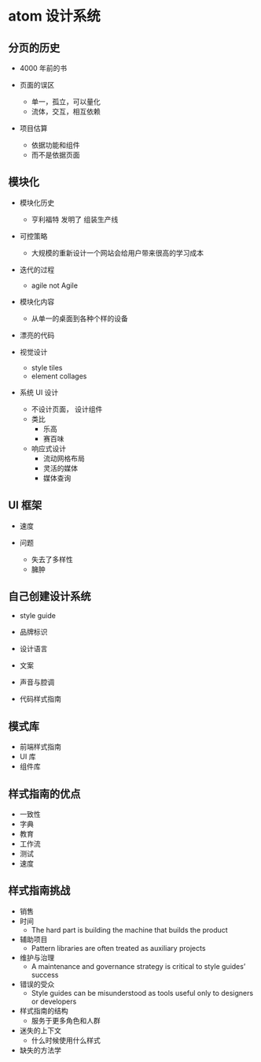 # atom 设计系统

## 分页的历史

- 4000 年前的书

- 页面的误区

  - 单一，孤立，可以量化
  - 流体，交互，相互依赖

- 项目估算

  - 依据功能和组件
  - 而不是依据页面

## 模块化

- 模块化历史

  - 亨利福特 发明了 组装生产线

- 可控策略

  - 大规模的重新设计一个网站会给用户带来很高的学习成本

- 迭代的过程

  - agile not Agile

- 模块化内容

  - 从单一的桌面到各种个样的设备

- 漂亮的代码

- 视觉设计

  - style tiles
  - element collages

- 系统 UI 设计

  - 不设计页面， 设计组件
  - 类比
    - 乐高
    - 赛百味
  - 响应式设计
    - 流动网格布局
    - 灵活的媒体
    - 媒体查询

## UI 框架

- 速度

- 问题
  - 失去了多样性
  - 臃肿

## 自己创建设计系统

- style guide

- 品牌标识

- 设计语言

- 文案

- 声音与腔调

- 代码样式指南

## 模式库

- 前端样式指南
- UI 库
- 组件库

## 样式指南的优点

- 一致性
- 字典
- 教育
- 工作流
- 测试
- 速度

## 样式指南挑战

- 销售
- 时间
  - The hard part is building the machine that builds the product
- 辅助项目
  - Pattern libraries are often treated as auxiliary projects
- 维护与治理
  - A maintenance and governance strategy is critical to style guides’ success
- 错误的受众
  - Style guides can be misunderstood as tools useful only to designers or developers
- 样式指南的结构
  - 服务于更多角色和人群
- 迷失的上下文
  - 什么时候使用什么样式
- 缺失的方法学
